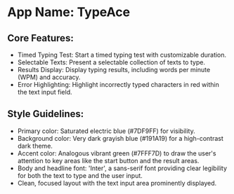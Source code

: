 # **App Name**: TypeAce

## Core Features:

- Timed Typing Test: Start a timed typing test with customizable duration.
- Selectable Texts: Present a selectable collection of texts to type.
- Results Display: Display typing results, including words per minute (WPM) and accuracy.
- Error Highlighting: Highlight incorrectly typed characters in red within the text input field.

## Style Guidelines:

- Primary color: Saturated electric blue (#7DF9FF) for visibility.
- Background color: Very dark grayish blue (#191A19) for a high-contrast dark theme.
- Accent color: Analogous vibrant green (#7FFF7D) to draw the user's attention to key areas like the start button and the result areas.
- Body and headline font: 'Inter', a sans-serif font providing clear legibility for both the text to type and the user input.
- Clean, focused layout with the text input area prominently displayed.